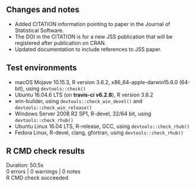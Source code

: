 ## Changes and notes
* Added CITATION information pointing to paper in the Journal of Statistical Software.
* The DOI in the CITATION is for a new JSS publication that will be registered after publication on CRAN.
* Updated documentation to include references to JSS paper.

## Test environments
* macOS Mojave 10.15.3, R version 3.6.2, x86_64-apple-darwin15.6.0 (64-bit), 
using `devtools::check()`
* Ubuntu 16.04.6 LTS (on **travis-ci v6.2.8**), R version 3.6.2
* win-builder, using `devtools::check_win_devel()` and  `devtools::check_win_release()`
* Windows Server 2008 R2 SP1, R-devel, 32/64 bit, using `devtools::check_rhub()`
* Ubuntu Linux 16.04 LTS, R-release, GCC, using `devtools::check_rhub()`
* Fedora Linux, R-devel, clang, gfortran, using `devtools::check_rhub()`

## R CMD check results
Duration: 50.5s  
0 errors | 0 warnings | 0 notes  
R CMD check succeeded  
